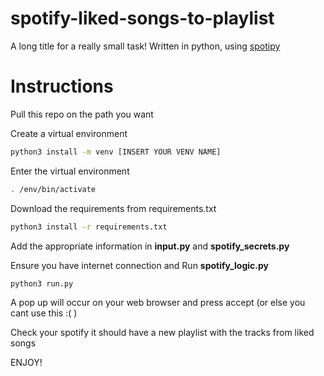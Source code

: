 # spotify-liked-songs-to-playlist
A long title for a really small task!
Written in python, using [spotipy]

# Instructions
Pull this repo on the path you want

Create a virtual environment
```sh
python3 install -m venv [INSERT YOUR VENV NAME]
```

Enter the virtual environment
```sh
. /env/bin/activate
```

Download the requirements from requirements.txt
```sh
python3 install -r requirements.txt
```

Add the appropriate information in **input.py** and **spotify_secrets.py**

Ensure you have internet connection and
Run **spotify_logic.py**
```sh
python3 run.py
```

A pop up will occur on your web browser and press accept (or else you cant use this :( )

Check your spotify it should have a new playlist with the tracks from liked songs

ENJOY!

  [spotipy]: <https://spotipy.readthedocs.io/en/2.19.0/>
